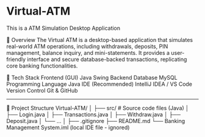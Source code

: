 # Virtual-ATM
This is a ATM Simulation Desktop Application

📖 Overview
The Virtual ATM is a desktop-based application that simulates real-world ATM operations, including withdrawals, deposits, 
PIN management, balance inquiry, and mini-statements.
It provides a user-friendly interface and secure database-backed transactions, replicating core banking functionalities.

🧰 Tech Stack
Frontend (GUI)	Java Swing
Backend Database	MySQL
Programming Language	Java
IDE (Recommended)	IntelliJ IDEA / VS Code
Version Control	Git & GitHub

________________________________________
🧱 Project Structure
Virtual-ATM/
│
├── src/                      # Source code files (Java)
│   ├── Login.java
│   ├── Transactions.java
│   ├── Withdraw.java
│   ├── Deposit.java
│   └── ...
│
├── .gitignore
├── README.md
└── Banking Management System.iml (local IDE file - ignored)

